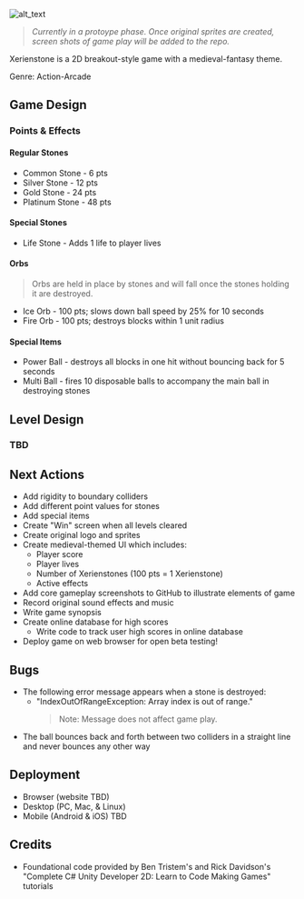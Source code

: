![alt_text](https://github.com/frostie/Xerienstone/blob/master/Assets/Screen%20Shots/Xerienstone%20Title.png)

> _Currently in a protoype phase. Once original sprites are created, screen shots of game play will be added to the repo._

Xerienstone is a 2D breakout-style game with a medieval-fantasy theme.

Genre: Action-Arcade

## Game Design

### Points & Effects

#### Regular Stones
- Common Stone - 6 pts
- Silver Stone - 12 pts
- Gold Stone - 24 pts
- Platinum Stone - 48 pts

#### Special Stones
- Life Stone - Adds 1 life to player lives

#### Orbs
> Orbs are held in place by stones and will fall once the stones holding it are destroyed.
- Ice Orb - 100 pts; slows down ball speed by 25% for 10 seconds
- Fire Orb - 100 pts; destroys blocks within 1 unit radius

#### Special Items
- Power Ball - destroys all blocks in one hit without bouncing back for 5 seconds
- Multi Ball - fires 10 disposable balls to accompany the main ball in destroying stones

## Level Design
### TBD

## Next Actions
- Add rigidity to boundary colliders
- Add different point values for stones
- Add special items
- Create "Win" screen when all levels cleared
- Create original logo and sprites
- Create medieval-themed UI which includes:
    - Player score
    - Player lives
    - Number of Xerienstones (100 pts = 1 Xerienstone)
    - Active effects
- Add core gameplay screenshots to GitHub to illustrate elements of game
- Record original sound effects and music
- Write game synopsis
- Create online database for high scores
    - Write code to track user high scores in online database
- Deploy game on web browser for open beta testing!

## Bugs
- The following error message appears when a stone is destroyed:
    - "IndexOutOfRangeException: Array index is out of range."
      > Note: Message does not affect game play.
- The ball bounces back and forth between two colliders in a straight line and never bounces any other way

## Deployment
- Browser (website TBD)
- Desktop (PC, Mac, & Linux)
- Mobile (Android & iOS) TBD

## Credits
- Foundational code provided by Ben Tristem's and Rick Davidson's "Complete C# Unity Developer 2D: Learn to Code Making Games" tutorials
